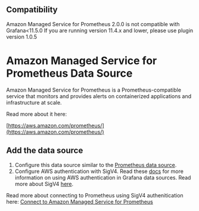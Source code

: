 ## Compatibility

Amazon Managed Service for Prometheus 2.0.0 is not compatible with Grafana<11.5.0 If you are running version 11.4.x and lower, please use plugin version 1.0.5

# Amazon Managed Service for Prometheus Data Source

Amazon Managed Service for Prometheus is a Prometheus-compatible service that monitors and provides alerts on containerized applications and infrastructure at scale.

Read more about it here:

[https://aws.amazon.com/prometheus/](https://aws.amazon.com/prometheus/)

## Add the data source

1. Configure this data source similar to the [Prometheus data source](https://grafana.com/docs/grafana/latest/datasources/prometheus/configure-prometheus-data-source/).
1. Configure AWS authentication with SigV4. Read these [docs](https://grafana.com/docs/grafana/latest/datasources/aws-cloudwatch/aws-authentication/) for more information on using AWS authentication in Grafana data sources. Read more about SigV4 [here](https://docs.aws.amazon.com/AmazonS3/latest/API/sig-v4-authenticating-requests.html).

Read more about connecting to Prometheus using SigV4 authenitication here: [Connect to Amazon Managed Service for Prometheus](https://grafana.com/docs/grafana/latest/datasources/prometheus/configure/aws-authentication/)